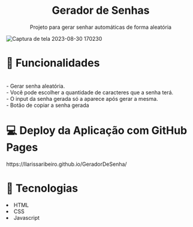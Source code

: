 <h1 align='center'>Gerador de Senhas</h1>

<p align="center">Projeto para gerar senhar automáticas de forma aleatória</p>

![Captura de tela 2023-08-30 170230](https://github.com/llarissaribeiro/GeradorDeSenha/assets/118293780/3270f15f-67f6-4119-945f-33145acbdfd3)

<h1>🧮 Funcionalidades</h1>
<br> - Gerar senha aleatória.
<br> - Você pode escolher a quantidade de caracteres que a senha terá.
<br> - O input da senha gerada só a aparece após gerar a mesma. 
<br> - Botão de copiar a senha gerada

<h1>💻 Deploy da Aplicação com GitHub Pages</h1>
https://llarissaribeiro.github.io/GeradorDeSenha/

<h1>🚀 Tecnologias</h1>
<li>HTML</li>
<li>CSS</li>
<li>Javascript</li>
